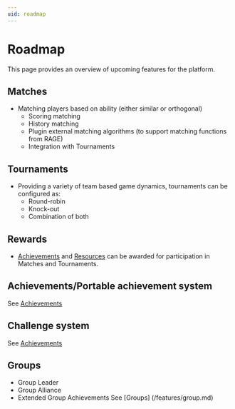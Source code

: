 ```yaml
---
uid: roadmap
---
```


# Roadmap
This page provides an overview of upcoming features for the platform. 

## Matches
* Matching players based on ability (either similar or orthogonal)
	* Scoring matching
	* History matching
	* Plugin external matching algorithms (to support matching functions from RAGE)
	* Integration with Tournaments

## Tournaments
* Providing a variety of team based game dynamics, tournaments can be configured as:
	* Round-robin
	* Knock-out
	* Combination of both

## Rewards
* [Achievements](/features/achievement.md) and [Resources](/features/resource.md) can be awarded for participation in Matches and Tournaments.

## Achievements/Portable achievement system
See [Achievements](/features/achievement.md)  

## Challenge system
See [Achievements](/features/achievement.md)

##  Groups
* Group Leader
* Group Alliance
* Extended Group Achievements
See [Groups] (/features/group.md)
